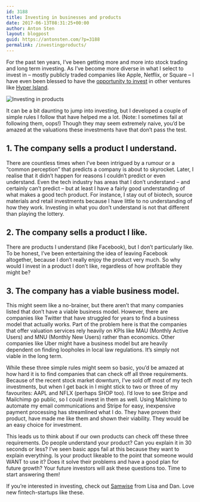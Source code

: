 ```yaml
---
id: 3188
title: Investing in businesses and products
date: 2017-06-13T08:31:25+00:00
author: Anton Sten
layout: blogpost
guid: https://antonsten.com/?p=3188
permalink: /investingproducts/
---
```

<span class="preamble">For the past ten years, I’ve been getting more and more into stock trading and long term investing. As I’ve become more diverse in what I select to invest in &#8211; mostly publicly traded companies like Apple, Netflix, or Square &#8211; I have even been blessed to have the <a href="https://instagram.com/p/BQxrHJvBYDnjObGWHyvmXIrxaZDLjlPjjHj3zs0/" target="_blank">opportunity to invest</a> in other ventures like <a href="https://www.hyperisland.com/" target="_blank">Hyper Island</a>.</span>

![Investing in products](../images/blog/Screen-Shot-2017-06-13-at-08.26.20-1024x777.png)

It can be a bit daunting to jump into investing, but I developed a couple of simple rules I follow that have helped me a lot. (Note: I sometimes fail at following them, oops!) Though they may seem extremely naive, you’d be amazed at the valuations these investments have that don’t pass the test.

## 1. The company sells a product I understand.

There are countless times when I’ve been intrigued by a rumour or a “common perception” that predicts a company is about to skyrocket. Later, I realise that it didn&#8217;t happen for reasons I couldn&#8217;t predict or even understand. Even the tech industry has areas that I don’t understand &#8211; and certainly can&#8217;t predict &#8211; but at least I have a fairly good understanding of what makes a good tech product. For instance, I stay out of biotech, source materials and retail investments because I have little to no understanding of how they work. Investing in what you don’t understand is not that different than playing the lottery.

## 2. The company sells a product I like.

There are products I understand (like Facebook), but I don’t particularly like. To be honest, I’ve been entertaining the idea of leaving Facebook altogether, because I don&#8217;t really enjoy the product very much. So why would I invest in a product I don’t like, regardless of how profitable they might be?

## 3. The company has a viable business model.

This might seem like a no-brainer, but there aren’t that many companies listed that don’t have a viable business model. However, there are companies like Twitter that have struggled for years to find a business model that actually works. Part of the problem here is that the companies that offer valuation services rely heavily on KPIs like MAU (Monthly Active Users) and MNU (Monthly New Users) rather than economics. Other companies like Uber might have a business model but are heavily dependent on finding loopholes in local law regulations. It’s simply not viable in the long term.

While these three simple rules might seem so basic, you’d be amazed at how hard it is to find companies that can check off all three requirements. Because of the recent stock market downturn, I’ve sold off most of my tech investments, but when I get back in I might stick to two or three of my favourites: AAPL and NFLX (perhaps SHOP too). I’d love to see Stripe and Mailchimp go public, so I could invest in them as well. Using Mailchimp to automate my email communications and Stripe for easy, inexpensive payment processing has streamlined what I do. They have proven their product, have made me like them and shown their viability. They would be an easy choice for investment.

This leads us to think about if our own products can check off these three requirements. Do people understand your product? Can you explain it in 30 seconds or less? I’ve seen basic apps fail at this because they want to explain everything. Is your product likeable to the point that someone would WANT to use it? Does it solve their problems and have a good plan for future growth? Your future investors will ask these questions too. Time to start answering them!

If you’re interested in investing, check out <a href="http://go.samwiseapp.com/" target="_blank">Samwise</a> from Lisa and Dan. Love new fintech-startups like these.
